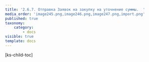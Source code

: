 ```yaml
---
title: '2.6.7. Отправка Заявок на закупку на уточнение суммы.  '
media_order: 'image245.png,image246.png,image247.png,import.png'
published: true
taxonomy:
    category:
        - docs
visible: true
template: docs
---
```


[ks-child-toc]